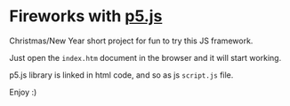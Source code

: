 # Fireworks with [p5.js](https://p5js.org/)

Christmas/New Year short project for fun to try this JS framework.

Just open the `index.htm` document in the browser and it will start working.

p5.js library is linked in html code, and so as js `script.js` file.

Enjoy :)